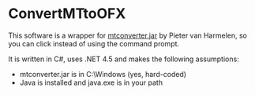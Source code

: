 # ConvertMTtoOFX
This software is a wrapper for [mtconverter.jar](http://sf.net/p/mtconverter) by Pieter van Harmelen, so you can click instead of using the command prompt.

It is written in C#, uses .NET 4.5 and makes the following assumptions:
- mtconverter.jar is in C:\Windows (yes, hard-coded)
- Java is installed and java.exe is in your path
